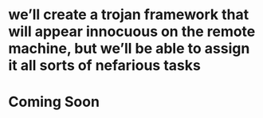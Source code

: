 # we’ll create a trojan framework that will appear innocuous on the remote machine, but we’ll be able to assign it all sorts of nefarious tasks

# Coming Soon